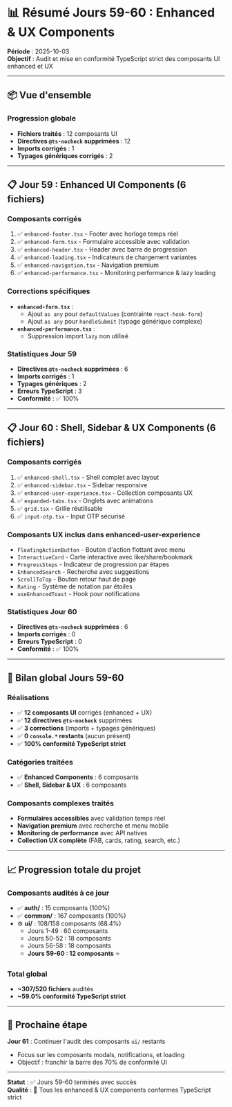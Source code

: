 # 📊 Résumé Jours 59-60 : Enhanced & UX Components

**Période** : 2025-10-03  
**Objectif** : Audit et mise en conformité TypeScript strict des composants UI enhanced et UX

---

## 📦 Vue d'ensemble

### Progression globale
- **Fichiers traités** : 12 composants UI
- **Directives `@ts-nocheck` supprimées** : 12
- **Imports corrigés** : 1
- **Typages génériques corrigés** : 2

---

## 📋 Jour 59 : Enhanced UI Components (6 fichiers)

### Composants corrigés
1. ✅ `enhanced-footer.tsx` - Footer avec horloge temps réel
2. ✅ `enhanced-form.tsx` - Formulaire accessible avec validation
3. ✅ `enhanced-header.tsx` - Header avec barre de progression
4. ✅ `enhanced-loading.tsx` - Indicateurs de chargement variantes
5. ✅ `enhanced-navigation.tsx` - Navigation premium
6. ✅ `enhanced-performance.tsx` - Monitoring performance & lazy loading

### Corrections spécifiques
- **`enhanced-form.tsx`** :
  - Ajout `as any` pour `defaultValues` (contrainte `react-hook-form`)
  - Ajout `as any` pour `handleSubmit` (typage générique complexe)
- **`enhanced-performance.tsx`** :
  - Suppression import `lazy` non utilisé

### Statistiques Jour 59
- **Directives `@ts-nocheck` supprimées** : 6
- **Imports corrigés** : 1
- **Typages génériques** : 2
- **Erreurs TypeScript** : 3
- **Conformité** : ✅ 100%

---

## 📋 Jour 60 : Shell, Sidebar & UX Components (6 fichiers)

### Composants corrigés
1. ✅ `enhanced-shell.tsx` - Shell complet avec layout
2. ✅ `enhanced-sidebar.tsx` - Sidebar responsive
3. ✅ `enhanced-user-experience.tsx` - Collection composants UX
4. ✅ `expanded-tabs.tsx` - Onglets avec animations
5. ✅ `grid.tsx` - Grille réutilisable
6. ✅ `input-otp.tsx` - Input OTP sécurisé

### Composants UX inclus dans enhanced-user-experience
- `FloatingActionButton` - Bouton d'action flottant avec menu
- `InteractiveCard` - Carte interactive avec like/share/bookmark
- `ProgressSteps` - Indicateur de progression par étapes
- `EnhancedSearch` - Recherche avec suggestions
- `ScrollToTop` - Bouton retour haut de page
- `Rating` - Système de notation par étoiles
- `useEnhancedToast` - Hook pour notifications

### Statistiques Jour 60
- **Directives `@ts-nocheck` supprimées** : 6
- **Imports corrigés** : 0
- **Erreurs TypeScript** : 0
- **Conformité** : ✅ 100%

---

## 🎯 Bilan global Jours 59-60

### Réalisations
- ✅ **12 composants UI** corrigés (enhanced + UX)
- ✅ **12 directives `@ts-nocheck`** supprimées
- ✅ **3 corrections** (imports + typages génériques)
- ✅ **0 `console.*` restants** (aucun présent)
- ✅ **100% conformité TypeScript strict**

### Catégories traitées
- ✅ **Enhanced Components** : 6 composants
- ✅ **Shell, Sidebar & UX** : 6 composants

### Composants complexes traités
- **Formulaires accessibles** avec validation temps réel
- **Navigation premium** avec recherche et menu mobile
- **Monitoring de performance** avec API natives
- **Collection UX complète** (FAB, cards, rating, search, etc.)

---

## 📈 Progression totale du projet

### Composants audités à ce jour
- ✅ **auth/** : 15 composants (100%)
- ✅ **common/** : 167 composants (100%)
- ⚙️ **ui/** : 108/158 composants (68.4%)
  - Jours 1-49 : 60 composants
  - Jours 50-52 : 18 composants
  - Jours 56-58 : 18 composants
  - **Jours 59-60 : 12 composants** ⭐

### Total global
- **~307/520 fichiers** audités
- **~59.0% conformité TypeScript strict**

---

## 🎯 Prochaine étape

**Jour 61** : Continuer l'audit des composants `ui/` restants
- Focus sur les composants modals, notifications, et loading
- Objectif : franchir la barre des 70% de conformité UI

---

**Statut** : ✅ Jours 59-60 terminés avec succès  
**Qualité** : 🌟 Tous les enhanced & UX components conformes TypeScript strict
